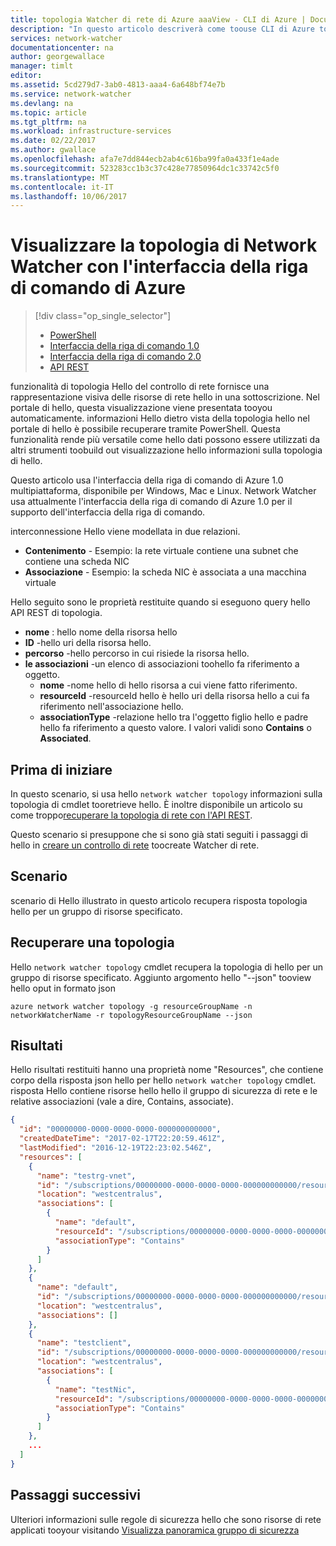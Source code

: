 ```yaml
---
title: topologia Watcher di rete di Azure aaaView - CLI di Azure | Documenti Microsoft
description: "In questo articolo descriverà come toouse CLI di Azure tooquery la topologia di rete."
services: network-watcher
documentationcenter: na
author: georgewallace
manager: timlt
editor: 
ms.assetid: 5cd279d7-3ab0-4813-aaa4-6a648bf74e7b
ms.service: network-watcher
ms.devlang: na
ms.topic: article
ms.tgt_pltfrm: na
ms.workload: infrastructure-services
ms.date: 02/22/2017
ms.author: gwallace
ms.openlocfilehash: afa7e7dd844ecb2ab4c616ba99fa0a433f1e4ade
ms.sourcegitcommit: 523283cc1b3c37c428e77850964dc1c33742c5f0
ms.translationtype: MT
ms.contentlocale: it-IT
ms.lasthandoff: 10/06/2017
---
```

# <a name="view-network-watcher-topology-with-azure-cli"></a>Visualizzare la topologia di Network Watcher con l'interfaccia della riga di comando di Azure

> [!div class="op_single_selector"]
> - [PowerShell](network-watcher-topology-powershell.md)
> - [Interfaccia della riga di comando 1.0](network-watcher-topology-cli-nodejs.md)
> - [Interfaccia della riga di comando 2.0](network-watcher-topology-cli.md)
> - [API REST](network-watcher-topology-rest.md)

funzionalità di topologia Hello del controllo di rete fornisce una rappresentazione visiva delle risorse di rete hello in una sottoscrizione. Nel portale di hello, questa visualizzazione viene presentata tooyou automaticamente. informazioni Hello dietro vista della topologia hello nel portale di hello è possibile recuperare tramite PowerShell.
Questa funzionalità rende più versatile come hello dati possono essere utilizzati da altri strumenti toobuild out visualizzazione hello informazioni sulla topologia di hello.

Questo articolo usa l'interfaccia della riga di comando di Azure 1.0 multipiattaforma, disponibile per Windows, Mac e Linux. Network Watcher usa attualmente l'interfaccia della riga di comando di Azure 1.0 per il supporto dell'interfaccia della riga di comando.

interconnessione Hello viene modellata in due relazioni.

- **Contenimento** - Esempio: la rete virtuale contiene una subnet che contiene una scheda NIC
- **Associazione** - Esempio: la scheda NIC è associata a una macchina virtuale

Hello seguito sono le proprietà restituite quando si eseguono query hello API REST di topologia.

* **nome** : hello nome della risorsa hello
* **ID** -hello uri della risorsa hello.
* **percorso** -hello percorso in cui risiede la risorsa hello.
* **le associazioni** -un elenco di associazioni toohello fa riferimento a oggetto.
    * **nome** -nome hello di hello risorsa a cui viene fatto riferimento.
    * **resourceId** -resourceId hello è hello uri della risorsa hello a cui fa riferimento nell'associazione hello.
    * **associationType** -relazione hello tra l'oggetto figlio hello e padre hello fa riferimento a questo valore. I valori validi sono **Contains** o **Associated**.

## <a name="before-you-begin"></a>Prima di iniziare

In questo scenario, si usa hello `network watcher topology` informazioni sulla topologia di cmdlet tooretrieve hello. È inoltre disponibile un articolo su come troppo[recuperare la topologia di rete con l'API REST](network-watcher-topology-rest.md).

Questo scenario si presuppone che si sono già stati seguiti i passaggi di hello in [creare un controllo di rete](network-watcher-create.md) toocreate Watcher di rete.

## <a name="scenario"></a>Scenario

scenario di Hello illustrato in questo articolo recupera risposta topologia hello per un gruppo di risorse specificato.

## <a name="retrieve-topology"></a>Recuperare una topologia

Hello `network watcher topology` cmdlet recupera la topologia di hello per un gruppo di risorse specificato. Aggiunto argomento hello "--json" tooview hello oput in formato json

```azurecli
azure network watcher topology -g resourceGroupName -n networkWatcherName -r topologyResourceGroupName --json
```

## <a name="results"></a>Risultati

Hello risultati restituiti hanno una proprietà nome "Resources", che contiene corpo della risposta json hello per hello `network watcher topology` cmdlet.  risposta Hello contiene risorse hello hello il gruppo di sicurezza di rete e le relative associazioni (vale a dire, Contains, associate).

```json
{
  "id": "00000000-0000-0000-0000-000000000000",
  "createdDateTime": "2017-02-17T22:20:59.461Z",
  "lastModified": "2016-12-19T22:23:02.546Z",
  "resources": [
    {
      "name": "testrg-vnet",
      "id": "/subscriptions/00000000-0000-0000-0000-000000000000/resourceGroups/testrg/providers/Microsoft.Network/virtualNetworks/testrg-vnet",
      "location": "westcentralus",
      "associations": [
        {
          "name": "default",
          "resourceId": "/subscriptions/00000000-0000-0000-0000-000000000000/resourceGroups/testrg/providers/Microsoft.Network/virtualNetworks/testrg-vnet/subnets/default",
          "associationType": "Contains"
        }
      ]
    },
    {
      "name": "default",
      "id": "/subscriptions/00000000-0000-0000-0000-000000000000/resourceGroups/testrg/providers/Microsoft.Network/virtualNetworks/testrg-vnet/subnets/default",
      "location": "westcentralus",
      "associations": []
    },
    {
      "name": "testclient",
      "id": "/subscriptions/00000000-0000-0000-0000-000000000000/resourceGroups/testrg/providers/Microsoft.Compute/virtualMachines/testclient",
      "location": "westcentralus",
      "associations": [
        {
          "name": "testNic",
          "resourceId": "/subscriptions/00000000-0000-0000-0000-000000000000/resourceGroups/testrg/providers/Microsoft.Network/networkInterfaces/testNic",
          "associationType": "Contains"
        }
      ]
    },
    ...    
  ]
}
```

## <a name="next-steps"></a>Passaggi successivi

Ulteriori informazioni sulle regole di sicurezza hello che sono risorse di rete applicati tooyour visitando [Visualizza panoramica gruppo di sicurezza](network-watcher-security-group-view-overview.md)

